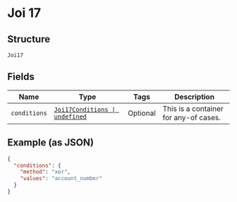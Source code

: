 
# Joi 17

## Structure

`Joi17`

## Fields

| Name | Type | Tags | Description |
|  --- | --- | --- | --- |
| `conditions` | [`Joi17Conditions \| undefined`](../../doc/models/containers/joi-17-conditions.md) | Optional | This is a container for any-of cases. |

## Example (as JSON)

```json
{
  "conditions": {
    "method": "xor",
    "values": "account_number"
  }
}
```

